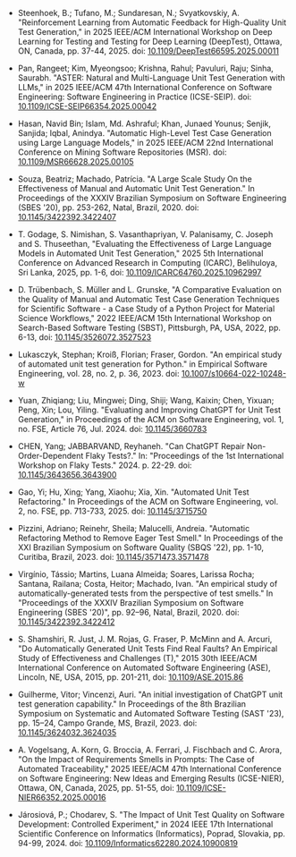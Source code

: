 * Steenhoek, B.; Tufano, M.; Sundaresan, N.; Svyatkovskiy, A. "Reinforcement Learning from Automatic Feedback for High-Quality Unit Test Generation," in 2025 IEEE/ACM International Workshop on Deep Learning for Testing and Testing for Deep Learning (DeepTest), Ottawa, ON, Canada, pp. 37-44, 2025. doi: [10.1109/DeepTest66595.2025.00011](https://doi.org/10.1109/DeepTest66595.2025.00011)

* Pan, Rangeet; Kim, Myeongsoo; Krishna, Rahul; Pavuluri, Raju; Sinha, Saurabh. "ASTER: Natural and Multi-Language Unit Test Generation with LLMs," in 2025 IEEE/ACM 47th International Conference on Software Engineering: Software Engineering in Practice (ICSE-SEIP). doi: [10.1109/ICSE-SEIP66354.2025.00042](https://doi.org/10.1109/ICSE-SEIP66354.2025.00042)

* Hasan, Navid Bin; Islam, Md. Ashraful; Khan, Junaed Younus; Senjik, Sanjida; Iqbal, Anindya. "Automatic High-Level Test Case Generation using Large Language Models," in 2025 IEEE/ACM 22nd International Conference on Mining Software Repositories (MSR). doi: [10.1109/MSR66628.2025.00105](https://doi.org/10.1109/MSR66628.2025.00105)

* Souza, Beatriz; Machado, Patrícia. "A Large Scale Study On the Effectiveness of Manual and Automatic Unit Test Generation." In Proceedings of the XXXIV Brazilian Symposium on Software Engineering (SBES '20), pp. 253-262, Natal, Brazil, 2020. doi: [10.1145/3422392.3422407](https://doi.org/10.1145/3422392.3422407)

* T. Godage, S. Nimishan, S. Vasanthapriyan, V. Palanisamy, C. Joseph and S. Thuseethan, "Evaluating the Effectiveness of Large Language Models in Automated Unit Test Generation," 2025 5th International Conference on Advanced Research in Computing (ICARC), Belihuloya, Sri Lanka, 2025, pp. 1-6, doi: [10.1109/ICARC64760.2025.10962997](https://doi.org/10.1109/ICARC64760.2025.10962997)

* D. Trübenbach, S. Müller and L. Grunske, "A Comparative Evaluation on the Quality of Manual and Automatic Test Case Generation Techniques for Scientific Software - a Case Study of a Python Project for Material Science Workflows," 2022 IEEE/ACM 15th International Workshop on Search-Based Software Testing (SBST), Pittsburgh, PA, USA, 2022, pp. 6-13, doi: [10.1145/3526072.3527523](https://doi.org/10.1145/3526072.3527523)

* Lukasczyk, Stephan; Kroiß, Florian; Fraser, Gordon. "An empirical study of automated unit test generation for Python." in Empirical Software Engineering, vol. 28, no. 2, p. 36, 2023. doi: [10.1007/s10664-022-10248-w](https://doi.org/10.1007/s10664-022-10248-w)

* Yuan, Zhiqiang; Liu, Mingwei; Ding, Shiji; Wang, Kaixin; Chen, Yixuan; Peng, Xin; Lou, Yiling. "Evaluating and Improving ChatGPT for Unit Test Generation," in Proceedings of the ACM on Software Engineering, vol. 1, no. FSE, Article 76, Jul. 2024. doi: [10.1145/3660783](https://doi.org/10.1145/3660783)

* CHEN, Yang; JABBARVAND, Reyhaneh. "Can ChatGPT Repair Non-Order-Dependent Flaky Tests?." In: "Proceedings of the 1st International Workshop on Flaky Tests." 2024. p. 22-29. doi: [10.1145/3643656.3643900](https://doi.org/10.1145/3643656.3643900)

* Gao, Yi; Hu, Xing; Yang, Xiaohu; Xia, Xin. "Automated Unit Test Refactoring." In Proceedings of the ACM on Software Engineering, vol. 2, no. FSE, pp. 713-733, 2025. doi: [10.1145/3715750](https://doi.org/10.1145/3715750)

* Pizzini, Adriano; Reinehr, Sheila; Malucelli, Andreia. "Automatic Refactoring Method to Remove Eager Test Smell." In Proceedings of the XXI Brazilian Symposium on Software Quality (SBQS '22), pp. 1-10, Curitiba, Brazil, 2023. doi: [10.1145/3571473.3571478](https://doi.org/10.1145/3571473.3571478)

* Virgínio, Tássio; Martins, Luana Almeida; Soares, Larissa Rocha; Santana, Railana; Costa, Heitor; Machado, Ivan. 
"An empirical study of automatically-generated tests from the perspective of test smells." In "Proceedings of the XXXIV Brazilian Symposium on Software Engineering (SBES '20)", pp. 92–96, Natal, Brazil, 2020. doi: [10.1145/3422392.3422412](https://doi.org/10.1145/3422392.3422412)

* S. Shamshiri, R. Just, J. M. Rojas, G. Fraser, P. McMinn and A. Arcuri, "Do Automatically Generated Unit Tests Find Real Faults? An Empirical Study of Effectiveness and Challenges (T)," 2015 30th IEEE/ACM International Conference on Automated Software Engineering (ASE), Lincoln, NE, USA, 2015, pp. 201-211, doi: [10.1109/ASE.2015.86](https://doi.org/10.1109/ASE.2015.86)

* Guilherme, Vitor; Vincenzi, Auri. "An initial investigation of ChatGPT unit test generation capability." In Proceedings of the 8th Brazilian Symposium on Systematic and Automated Software Testing (SAST '23), pp. 15–24, Campo Grande, MS, Brazil, 2023. doi: [10.1145/3624032.3624035](https://doi.org/10.1145/3624032.3624035)

* A. Vogelsang, A. Korn, G. Broccia, A. Ferrari, J. Fischbach and C. Arora, "On the Impact of Requirements Smells in Prompts: The Case of Automated Traceability," 2025 IEEE/ACM 47th International Conference on Software Engineering: New Ideas and Emerging Results (ICSE-NIER), Ottawa, ON, Canada, 2025, pp. 51-55, doi: [10.1109/ICSE-NIER66352.2025.00016](https://doi.org/10.1109/ICSE-NIER66352.2025.00016)

* Járosiová, P.; Chodarev, S. "The Impact of Unit Test Quality on Software Development: Controlled Experiment," in 2024 IEEE 17th International Scientific Conference on Informatics (Informatics), Poprad, Slovakia, pp. 94-99, 2024. doi: [10.1109/Informatics62280.2024.10900819](https://doi.org/10.1109/Informatics62280.2024.10900819)